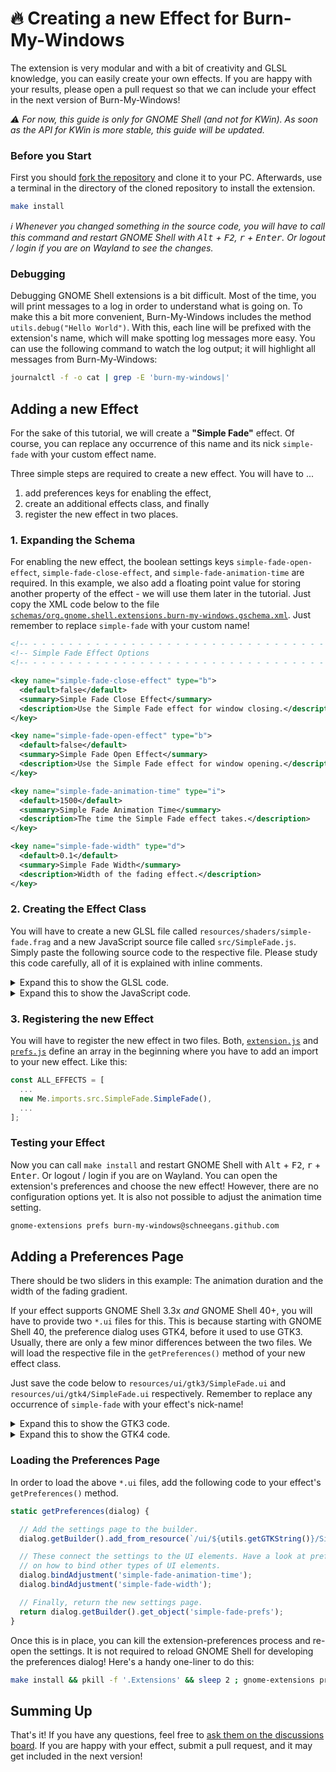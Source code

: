 # 🔥 Creating a new Effect for Burn-My-Windows

The extension is very modular and with a bit of creativity and GLSL knowledge, you can easily create your own effects.
If you are happy with your results, please open a pull request so that we can include your effect in the next version of Burn-My-Windows!

_:warning: For now, this guide is only for GNOME Shell (and not for KWin). As soon as the API for KWin is more stable, this guide will be updated._

### Before you Start

First you should [fork the repository](https://github.com/Schneegans/Burn-My-Windows/fork) and clone it to your PC.
Afterwards, use a terminal in the directory of the cloned repository to install the extension.

```bash
make install
```

_:information_source: Whenever you changed something in the source code, you will have to call this command and restart GNOME Shell with <kbd>Alt</kbd> + <kbd>F2</kbd>, <kbd>r</kbd> + <kbd>Enter</kbd>.
Or logout / login if you are on Wayland to see the changes._

### Debugging

Debugging GNOME Shell extensions is a bit difficult.
Most of the time, you will print messages to a log in order to understand what is going on.
To make this a bit more convenient, Burn-My-Windows includes the method `utils.debug("Hello World")`.
With this, each line will be prefixed with the extension's name, which will make spotting log messages more easy. You can use the following command to watch the log output; it will highlight all messages from Burn-My-Windows:

```bash
journalctl -f -o cat | grep -E 'burn-my-windows|'
```

## Adding a new Effect

For the sake of this tutorial, we will create a **"Simple Fade"** effect.
Of course, you can replace any occurrence of this name and its nick `simple-fade` with your custom effect name.

Three simple steps are required to create a new effect. 
You will have to ...

1. add preferences keys for enabling the effect,
2. create an additional effects class, and finally
3. register the new effect in two places.

### 1. Expanding the Schema

For enabling the new effect, the boolean settings keys `simple-fade-open-effect`, `simple-fade-close-effect`, and `simple-fade-animation-time` are required.
In this example, we also add a floating point value for storing another property of the effect - we will use them later in the tutorial.
Just copy the XML code below to the file [`schemas/org.gnome.shell.extensions.burn-my-windows.gschema.xml`](../schemas/org.gnome.shell.extensions.burn-my-windows.gschema.xml).
Just remember to replace `simple-fade` with your custom name!

```xml
<!-- - - - - - - - - - - - - - - - - - - - - - - - - - - - - - - - - - - - - - - - -->
<!-- Simple Fade Effect Options                                                    -->
<!-- - - - - - - - - - - - - - - - - - - - - - - - - - - - - - - - - - - - - - - - -->

<key name="simple-fade-close-effect" type="b">
  <default>false</default>
  <summary>Simple Fade Close Effect</summary>
  <description>Use the Simple Fade effect for window closing.</description>
</key>

<key name="simple-fade-open-effect" type="b">
  <default>false</default>
  <summary>Simple Fade Open Effect</summary>
  <description>Use the Simple Fade effect for window opening.</description>
</key>

<key name="simple-fade-animation-time" type="i">
  <default>1500</default>
  <summary>Simple Fade Animation Time</summary>
  <description>The time the Simple Fade effect takes.</description>
</key>

<key name="simple-fade-width" type="d">
  <default>0.1</default>
  <summary>Simple Fade Width</summary>
  <description>Width of the fading effect.</description>
</key>
```

### 2. Creating the Effect Class

You will have to create a new GLSL file called `resources/shaders/simple-fade.frag` and a new JavaScript source file called `src/SimpleFade.js`.
Simply paste the following source code to the respective file.
Please study this code carefully, all of it is explained with inline comments.

<details>
  <summary>Expand this to show the GLSL code.</summary>

```glsl
// The content from common.glsl is automatically prepended to each shader effect. This
// provides the standard input:

// vec2  iTexCoord:   Texture coordinates for retrieving the window input color.
// bool  uForOpening: True if a window-open animation is ongoing, false otherwise.
// float uProgress:   A value which transitions from 0 to 1 during the animation.
// float uDuration:   The duration of the current animation in seconds.
// vec2  uSize:       The size of uTexture in pixels.
// float uPadding:    The empty area around the actual window (e.g. where the shadow
//                    is drawn). For now, this will only be set on GNOME.

// Furthermore, there are two global methods for reading the window input color and
// setting the shader output color. Both methods assume straight alpha:

// vec4 getInputColor(vec2 coords)
// void setOutputColor(vec4 outColor)

// The width of the fading effect is loaded from the settings.
uniform float uFadeWidth;

void main() {
  // Get the color from the window texture.
  vec4 oColor = getInputColor(iTexCoord.st);

  // Radial distance from window edge to the window's center.
  float dist = length(iTexCoord.st - 0.5) * 2.0 / sqrt(2.0);

  // This gradually dissolves from [1..0] from the outside to the center. We
  // switch the direction for opening and closing.
  float progress = uForOpening ? 1.0 - uProgress : uProgress;
  float mask = (1.0 - progress * (1.0 + uFadeWidth) - dist + uFadeWidth) / uFadeWidth;

  // Make the mask smoother.
  mask = smoothstep(0, 1, mask);

  // Apply the mask to the output.
  oColor.a *= mask;

  setOutputColor(oColor);
}
```

</details>

<details>
  <summary>Expand this to show the JavaScript code.</summary>

```javascript
//////////////////////////////////////////////////////////////////////////////////////////
//          )                                                   (                       //
//       ( /(   (  (               )    (       (  (  (         )\ )    (  (            //
//       )\()) ))\ )(   (         (     )\ )    )\))( )\  (    (()/( (  )\))(  (        //
//      ((_)\ /((_|()\  )\ )      )\  '(()/(   ((_)()((_) )\ )  ((_)))\((_)()\ )\       //
//      | |(_|_))( ((_)_(_/(    _((_))  )(_))  _(()((_|_)_(_/(  _| |((_)(()((_|(_)      //
//      | '_ \ || | '_| ' \))  | '  \()| || |  \ V  V / | ' \)) _` / _ \ V  V (_-<      //
//      |_.__/\_,_|_| |_||_|   |_|_|_|  \_, |   \_/\_/|_|_||_|\__,_\___/\_/\_//__/      //
//                                 |__/                                                 //
//                       Copyright (c) 2021 Simon Schneegans                            //
//          Released under the GPLv3 or later. See LICENSE file for details.            //
//////////////////////////////////////////////////////////////////////////////////////////

'use strict';

const GObject = imports.gi.GObject;

const _ = imports.gettext.domain('burn-my-windows').gettext;

const ExtensionUtils = imports.misc.extensionUtils;
const Me             = imports.misc.extensionUtils.getCurrentExtension();
const utils          = Me.imports.src.utils;
const ShaderFactory  = Me.imports.src.ShaderFactory.ShaderFactory;

//////////////////////////////////////////////////////////////////////////////////////////
// This effect ...                                                                      //
// <- Please add a description of your effect here ->                                   //
//////////////////////////////////////////////////////////////////////////////////////////

// The effect class can be used to get some metadata (like the effect's name or supported
// GNOME Shell versions), to initialize the respective page of the settings dialog, as
// well as to create the actual shader for the effect.
var SimpleFade = class {

  // The constructor creates a ShaderFactory which will be used by extension.js to create
  // shader instances for this effect. The shaders will be automagically created using the
  // GLSL file in resources/shaders/<nick>.glsl. The callback will be called for each
  // newly created shader instance.
  constructor() {
    this.shaderFactory = new ShaderFactory(this.getNick(), (shader) => {

      // Store uniform locations of newly created shaders.
      shader._uFadeWidth = shader.get_uniform_location('uFadeWidth');

      // Write all uniform values at the start of each animation.
      shader.connect('begin-animation', (shader, settings) => {
        shader.set_uniform_float(shader._uFadeWidth, 1, [settings.get_double('simple-fade-width')]);
      });
    });
  }

  // ---------------------------------------------------------------------------- metadata

  // The effect is available on all GNOME Shell versions supported by this extension.
  getMinShellVersion() {
    return [3, 36];
  }

  // This will be called in various places where a unique identifier for this effect is
  // required. It should match the prefix of the settings keys which store whether the
  // effect is enabled currently (e.g. '*-close-effect'), and its animation time
  // (e.g. '*-animation-time').
  getNick() {
    return 'simple-fade';
  }

  // This will be shown in the sidebar of the preferences dialog as well as in the
  // drop-down menus where the user can choose the effect.
  getLabel() {
    return _('Simple Fade Effect');
  }

  // -------------------------------------------------------------------- API for prefs.js

  // This is called by the preferences dialog. It loads the settings page for this effect,
  // binds all properties to the settings and appends the page to the main stack of the
  // preferences dialog.
  getPreferences(dialog) {
    // Empty for now... Code is added here later in the tutorial!
    return null;
  }

  // ---------------------------------------------------------------- API for extension.js

  // The getActorScale() is called from extension.js to adjust the actor's size during the
  // animation. This is useful if the effect requires drawing something beyond the usual
  // bounds of the actor. This only works for GNOME 3.38+.
  getActorScale(settings) {
    return {x: 1.0, y: 1.0};
  }
}
```

</details>

### 3. Registering the new Effect

You will have to register the new effect in two files.
Both, [`extension.js`](../extension.js) and [`prefs.js`](../prefs.js) define an array in the beginning where you have to add an import to your new effect.
Like this:

```javascript
const ALL_EFFECTS = [
  ...
  new Me.imports.src.SimpleFade.SimpleFade(),
  ...
];
```



### Testing your Effect

Now you can call `make install` and restart GNOME Shell with <kbd>Alt</kbd> + <kbd>F2</kbd>, <kbd>r</kbd> + <kbd>Enter</kbd>.
Or logout / login if you are on Wayland.
You can open the extension's preferences and choose the new effect!
However, there are no configuration options yet.
It is also not possible to adjust the animation time setting.

```bash
gnome-extensions prefs burn-my-windows@schneegans.github.com
```

## Adding a Preferences Page

There should be two sliders in this example: The animation duration and the width of the fading gradient.

If your effect supports GNOME Shell 3.3x _and_ GNOME Shell 40+, you will have to provide two `*.ui` files for this.
This is because starting with GNOME Shell 40, the preference dialog uses GTK4, before it used to use GTK3.
Usually, there are only a few minor differences between the two files.
We will load the respective file in the `getPreferences()` method of your new effect class.

Just save the code below to `resources/ui/gtk3/SimpleFade.ui` and `resources/ui/gtk4/SimpleFade.ui` respectively.
Remember to replace any occurrence of `simple-fade` with your effect's nick-name!

<details>
  <summary>Expand this to show the GTK3 code.</summary>

```xml
<?xml version="1.0" encoding="UTF-8"?>
<interface>

  <object class="GtkAdjustment" id="simple-fade-animation-time">
    <property name="upper">5000</property>
    <property name="lower">100</property>
    <property name="step-increment">10</property>
    <property name="page-increment">100</property>
  </object>

  <object class="GtkAdjustment" id="simple-fade-width">
    <property name="upper">1</property>
    <property name="lower">0</property>
    <property name="step-increment">0.01</property>
    <property name="page-increment">0.1</property>
  </object>

  <object class="GtkBox" id="simple-fade-prefs">
    <property name="orientation">vertical</property>

    <child>
      <object class="GtkFrame">
        <child>
          <object class="GtkListBox">
            <property name="selection-mode">none</property>
            <style>
              <class name="rich-list" />
            </style>

            <child>
              <object class="GtkListBoxRow">
                <property name="margin-start">10</property>
                <property name="margin-end">10</property>
                <property name="margin-top">10</property>
                <property name="margin-bottom">10</property>
                <property name="activatable">0</property>
                <child>
                  <object class="GtkBox">
                    <child>
                      <object class="GtkLabel">
                        <property name="label" translatable="yes">Animation Time [ms]</property>
                        <property name="xalign">0</property>
                        <property name="halign">start</property>
                        <property name="valign">center</property>
                        <property name="hexpand">1</property>
                      </object>
                    </child>
                    <child>
                      <object class="GtkScale">
                        <property name="halign">end</property>
                        <property name="valign">center</property>
                        <property name="draw-value">1</property>
                        <property name="digits">0</property>
                        <property name="value-pos">left</property>
                        <property name="width-request">300</property>
                        <property name="adjustment">simple-fade-animation-time</property>
                      </object>
                    </child>
                    <child>
                      <object class="GtkButton" id="reset-simple-fade-animation-time">
                        <child>
                          <object class="GtkImage">
                            <property name="icon-name">edit-clear-symbolic</property>
                            <property name="icon-size">1</property>
                          </object>
                        </child>
                        <property name="tooltip-text" translatable="yes">Reset to Default Value</property>
                        <style>
                          <class name="flat" />
                        </style>
                      </object>
                    </child>
                  </object>
                </child>
              </object>
            </child>

            <child>
              <object class="GtkListBoxRow">
                <property name="margin-start">10</property>
                <property name="margin-end">10</property>
                <property name="margin-top">10</property>
                <property name="margin-bottom">10</property>
                <property name="activatable">0</property>
                <child>
                  <object class="GtkBox">
                    <child>
                      <object class="GtkLabel">
                        <property name="label" translatable="yes">Fade Width</property>
                        <property name="xalign">0</property>
                        <property name="halign">start</property>
                        <property name="valign">center</property>
                        <property name="hexpand">1</property>
                      </object>
                    </child>
                    <child>
                      <object class="GtkScale">
                        <property name="halign">end</property>
                        <property name="valign">center</property>
                        <property name="draw-value">1</property>
                        <property name="digits">2</property>
                        <property name="value-pos">left</property>
                        <property name="width-request">300</property>
                        <property name="adjustment">simple-fade-width</property>
                      </object>
                    </child>
                    <child>
                      <object class="GtkButton" id="reset-simple-fade-width">
                        <child>
                          <object class="GtkImage">
                            <property name="icon-name">edit-clear-symbolic</property>
                            <property name="icon-size">1</property>
                          </object>
                        </child>
                        <property name="tooltip-text" translatable="yes">Reset to Default Value</property>
                        <style>
                          <class name="flat" />
                        </style>
                      </object>
                    </child>
                  </object>
                </child>
              </object>
            </child>

          </object>
        </child>
      </object>
    </child>

  </object>

</interface>
```

</details>

<details>
  <summary>Expand this to show the GTK4 code.</summary>

```xml
<?xml version="1.0" encoding="UTF-8"?>
<interface>

  <object class="GtkAdjustment" id="simple-fade-animation-time">
    <property name="upper">5000</property>
    <property name="lower">100</property>
    <property name="step-increment">10</property>
    <property name="page-increment">100</property>
  </object>

  <object class="GtkAdjustment" id="simple-fade-width">
    <property name="upper">1</property>
    <property name="lower">0</property>
    <property name="step-increment">0.01</property>
    <property name="page-increment">0.1</property>
  </object>

  <object class="GtkBox" id="simple-fade-prefs">
    <property name="orientation">vertical</property>

    <child>
      <object class="GtkFrame">
        <child>
          <object class="GtkListBox">
            <property name="selection-mode">none</property>
            <property name="show-separators">1</property>
            <style>
              <class name="rich-list" />
            </style>

            <child>
              <object class="GtkListBoxRow">
                <property name="activatable">0</property>
                <child>
                  <object class="GtkBox">
                    <child>
                      <object class="GtkLabel">
                        <property name="label" translatable="yes">Animation Time [ms]</property>
                        <property name="xalign">0</property>
                        <property name="halign">start</property>
                        <property name="valign">center</property>
                        <property name="hexpand">1</property>
                      </object>
                    </child>
                    <child>
                      <object class="GtkScale">
                        <property name="halign">end</property>
                        <property name="valign">center</property>
                        <property name="draw-value">1</property>
                        <property name="digits">0</property>
                        <property name="value-pos">left</property>
                        <property name="width-request">300</property>
                        <property name="adjustment">simple-fade-animation-time</property>
                      </object>
                    </child>
                    <child>
                      <object class="GtkButton" id="reset-simple-fade-animation-time">
                        <property name="icon-name">edit-clear-symbolic</property>
                        <property name="tooltip-text" translatable="yes">Reset to Default Value</property>
                        <style>
                          <class name="flat" />
                        </style>
                      </object>
                    </child>
                  </object>
                </child>
              </object>
            </child>

            <child>
              <object class="GtkListBoxRow">
                <property name="activatable">0</property>
                <child>
                  <object class="GtkBox">
                    <child>
                      <object class="GtkLabel">
                        <property name="label" translatable="yes">Fade Width</property>
                        <property name="xalign">0</property>
                        <property name="halign">start</property>
                        <property name="valign">center</property>
                        <property name="hexpand">1</property>
                      </object>
                    </child>
                    <child>
                      <object class="GtkScale">
                        <property name="halign">end</property>
                        <property name="valign">center</property>
                        <property name="draw-value">1</property>
                        <property name="digits">2</property>
                        <property name="value-pos">left</property>
                        <property name="width-request">300</property>
                        <property name="adjustment">simple-fade-width</property>
                      </object>
                    </child>
                    <child>
                      <object class="GtkButton" id="reset-simple-fade-width">
                        <property name="icon-name">edit-clear-symbolic</property>
                        <property name="tooltip-text" translatable="yes">Reset to Default Value</property>
                        <style>
                          <class name="flat" />
                        </style>
                      </object>
                    </child>
                  </object>
                </child>
              </object>
            </child>

          </object>
        </child>
      </object>
    </child>

  </object>

</interface>
```

</details>

### Loading the Preferences Page

In order to load the above `*.ui` files, add the following code to your effect's `getPreferences()` method.

```javascript
static getPreferences(dialog) {

  // Add the settings page to the builder.
  dialog.getBuilder().add_from_resource(`/ui/${utils.getGTKString()}/SimpleFade.ui`);

  // These connect the settings to the UI elements. Have a look at prefs.js
  // on how to bind other types of UI elements.
  dialog.bindAdjustment('simple-fade-animation-time');
  dialog.bindAdjustment('simple-fade-width');

  // Finally, return the new settings page.
  return dialog.getBuilder().get_object('simple-fade-prefs');
}
```

Once this is in place, you can kill the extension-preferences process and re-open the settings.
It is not required to reload GNOME Shell for developing the preferences dialog!
Here's a handy one-liner to do this:

```bash
make install && pkill -f '.Extensions' && sleep 2 ; gnome-extensions prefs burn-my-windows@schneegans.github.com
```

## Summing Up

That's it!
If you have any questions, feel free to [ask them on the discussions board](https://github.com/Schneegans/Burn-My-Windows/discussions).
If you are happy with your effect, submit a pull request, and it may get included in the next version!